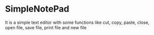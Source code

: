 # SimpleNotePad
It is a simple text editor with some functions like cut, copy, paste, close, open file, save file, print file and new file
